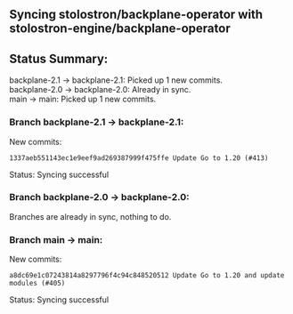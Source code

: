 ## Syncing stolostron/backplane-operator with stolostron-engine/backplane-operator

## Status Summary:

backplane-2.1 -> backplane-2.1: Picked up 1 new commits.  
backplane-2.0 -> backplane-2.0: Already in sync.  
main -> main: Picked up 1 new commits.  

### Branch backplane-2.1 -> backplane-2.1:

New commits:

```
1337aeb551143ec1e9eef9ad269387999f475ffe Update Go to 1.20 (#413)
```

Status: Syncing successful

### Branch backplane-2.0 -> backplane-2.0:

Branches are already in sync, nothing to do.

### Branch main -> main:

New commits:

```
a8dc69e1c07243814a8297796f4c94c848520512 Update Go to 1.20 and update modules (#405)
```

Status: Syncing successful
